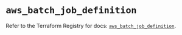# `aws_batch_job_definition`

Refer to the Terraform Registry for docs: [`aws_batch_job_definition`](https://registry.terraform.io/providers/hashicorp/aws/5.73.0/docs/resources/batch_job_definition).
